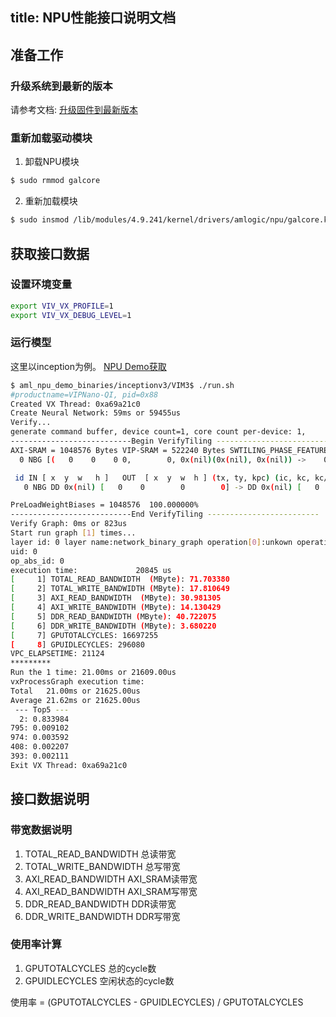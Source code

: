 title: NPU性能接口说明文档
---

## 准备工作

### 升级系统到最新的版本

请参考文档: [升级固件到最新版本](/linux/zh-cn/vim3/UpgradeSystem.html)

### 重新加载驱动模块

1. 卸载NPU模块

```sh
$ sudo rmmod galcore
```

2. 重新加载模块

```sh
$ sudo insmod /lib/modules/4.9.241/kernel/drivers/amlogic/npu/galcore.ko gpuProfiler=1 showArgs=1
```

## 获取接口数据

### 设置环境变量

```sh
export VIV_VX_PROFILE=1
export VIV_VX_DEBUG_LEVEL=1
```
### 运行模型

这里以inception为例。 [NPU Demo获取](/linux/zh-cn/vim3/OriginNPU-DemoUsage.html)

```sh
$ aml_npu_demo_binaries/inceptionv3/VIM3$ ./run.sh
#productname=VIPNano-QI, pid=0x88
Created VX Thread: 0xa69a21c0
Create Neural Network: 59ms or 59455us
Verify...
generate command buffer, device count=1, core count per-device: 1,
---------------------------Begin VerifyTiling -------------------------
AXI-SRAM = 1048576 Bytes VIP-SRAM = 522240 Bytes SWTILING_PHASE_FEATURES[1, 1, 0]
  0 NBG [(   0    0    0 0,        0, 0x(nil)(0x(nil), 0x(nil)) ->    0    0    0 0,        0, 0x(nil)(0x(nil), 0x(nil))) k(0 0    0,        0) pad(0 0) pool(0 0, 0 0)]

 id IN [ x  y  w   h ]   OUT  [ x  y  w  h ] (tx, ty, kpc) (ic, kc, kc/ks, ks/eks, kernel_type)
   0 NBG DD 0x(nil) [   0    0        0        0] -> DD 0x(nil) [   0    0        0        0] (  0,   0,   0) (       0,        0, 0.000000%, 0.000000%, NONE)

PreLoadWeightBiases = 1048576  100.000000%
---------------------------End VerifyTiling -------------------------
Verify Graph: 0ms or 823us
Start run graph [1] times...
layer id: 0 layer name:network_binary_graph operation[0]:unkown operation type target:unkown operation target.
uid: 0
op_abs_id: 0
execution time:             20845 us
[     1] TOTAL_READ_BANDWIDTH  (MByte): 71.703380
[     2] TOTAL_WRITE_BANDWIDTH (MByte): 17.810649
[     3] AXI_READ_BANDWIDTH  (MByte): 30.981305
[     4] AXI_WRITE_BANDWIDTH (MByte): 14.130429
[     5] DDR_READ_BANDWIDTH (MByte): 40.722075
[     6] DDR_WRITE_BANDWIDTH (MByte): 3.680220
[     7] GPUTOTALCYCLES: 16697255
[     8] GPUIDLECYCLES: 296080
VPC_ELAPSETIME: 21124
*********
Run the 1 time: 21.00ms or 21609.00us
vxProcessGraph execution time:
Total   21.00ms or 21625.00us
Average 21.62ms or 21625.00us
 --- Top5 ---
  2: 0.833984
795: 0.009102
974: 0.003592
408: 0.002207
393: 0.002111
Exit VX Thread: 0xa69a21c0
```
## 接口数据说明

### 带宽数据说明

1. TOTAL_READ_BANDWIDTH 总读带宽
2. TOTAL_WRITE_BANDWIDTH 总写带宽
3. AXI_READ_BANDWIDTH AXI_SRAM读带宽
4. AXI_READ_BANDWIDTH AXI_SRAM写带宽
5. DDR_READ_BANDWIDTH DDR读带宽
6. DDR_WRITE_BANDWIDTH DDR写带宽

### 使用率计算

1. GPUTOTALCYCLES 总的cycle数
2. GPUIDLECYCLES 空闲状态的cycle数

使用率 = (GPUTOTALCYCLES - GPUIDLECYCLES) / GPUTOTALCYCLES

